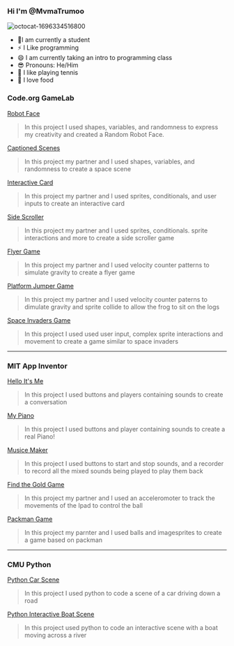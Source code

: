 ### Hi I'm @MvmaTrumoo
![octocat-1696334516800](https://github.com/Mvmatrumoo/MvmaTrumoo/assets/104849084/334762d5-4e34-47b4-8257-4121c6e392a2)
- 🏫I am currently a student
- ⚡ I Like programming
- 😄 I am currently taking an intro to programming class
- 😎 Pronouns: He/Him
- 🎾 I like playing tennis
- 🍜 I love food
### Code.org GameLab
[Robot Face](https://mvmatrumoo.github.io/RobotFace/)
> In this project I used shapes, variables, and randomness to express my creativity and created a Random Robot Face. 

[Captioned Scenes](https://studio.code.org/projects/gamelab/deksEm1oAozPkIEv5jx5bM9twa8E79ti0lmgADZDlrs)
> In this project my partner and I used shapes, variables, and randomness to create a space scene

[Interactive Card](https://studio.code.org/projects/gamelab/SEYCe_W5Sz4vmzzjPWfOQEHKqiTSrVTnQcVI22KzfOI)
> In this project my partner and I used sprites, conditionals, and user inputs to create an interactive card

[Side Scroller](https://studio.code.org/projects/gamelab/f2-OhcOxGVpeTMhwKo5dxX3lR_ubnPxnGgpyrmAmx8Q)
>In this project my partner and I used sprites, conditionals. sprite interactions and more to create a side scroller game

[Flyer Game](https://studio.code.org/projects/gamelab/K135CDNtmCFL1GZuM1nBAcN2wVOLmVRydMBPeE0NT-4)
>In this project my partner and I used velocity counter patterns to simulate gravity to create a flyer game

[Platform Jumper Game](https://studio.code.org/projects/gamelab/3ScFMW-12kzDGr-hciYoiTIZIAa1ne2gr1s4isWVN-k)
>In this project my partner and I used velocity counter paterns to dimulate gravity and sprite collide to allow the frog to sit on the logs

[Space Invaders Game](https://studio.code.org/projects/gamelab/xguGd5CQH8iFHyxX6cmjXMfX-Ysx3ySegZohwZ3zE6E)
>In this project I used used user input, complex sprite interactions and movement to create a game similar to space invaders
--------------------------------------------------------------------------------------------------------------------------------
### MIT App Inventor
[Hello It's Me](https://gallery.appinventor.mit.edu/?galleryid=c4aae224-7f3a-456a-97ac-f4483d7fa082)
>In this project I used buttons and players containing sounds to create a conversation

[My Piano](https://gallery.appinventor.mit.edu/?galleryid=b54569bb-3197-405e-b9c8-a035569ff3f1)
>In this project I used buttons and player containing sounds to create a real Piano!

[Musice Maker](https://gallery.appinventor.mit.edu/?galleryid=1bed85bf-7a79-41b3-890f-5614adcbfce40)
>In this project I used buttons to start and stop sounds, and a recorder to record all the mixed sounds being played to play them back

[Find the Gold Game](https://gallery.appinventor.mit.edu/?galleryid=53e3c2fb-211f-4ad7-b1fe-52887f1120f9)
>In this project my partner and I used an acceleromoter to track the movements of the Ipad to control the ball

[Packman Game](https://gallery.appinventor.mit.edu/?galleryid=f56b1afc-00e2-49c5-b3e7-441141161c23)
>In this project my parnter and I used balls and imagesprites to create a game based on packman

---------------------------------------------------------------------------------------------------
### CMU Python
[Python Car Scene](https://academy.cs.cmu.edu/sharing/greenTurtle8805)
>In this project I used python to code a scene of a car driving down a road

[Python Interactive Boat Scene](https://academy.cs.cmu.edu/sharing/greyKitten5835)
>In this project  used python to code an interactive scene with a boat moving across a river
<!--

